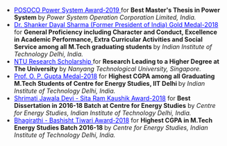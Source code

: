  <ul>
                             <li>
                             <a style="color:#0000FF" target="_blank" href="https://posoco.in/side-menu-pages/posoco-power-system-awards/">POSOCO Power System Award-2019 </a> for <b> Best Master's Thesis in Power System </b> by <i> Power System Operation Corporation Limited, India. </i>
                             </li>
                              <li>
                             <a style="color:#0000FF" target="_blank" href="http://www.iitd.ac.in/content/49th-annual-convocation-ceremony-iit-delhi-1">Dr. Shanker Dayal Sharma (Former President of India) Gold Medal-2018</a> for <b> General Proficiency including Character and Conduct, Excellence in Academic Performance, 
							 Extra Curricular Activities and Social Service among all M.Tech graduating students </b> by <i> Indian Institute of Technology Delhi, India. </i>
                             </li>
							 <li>
                             <a style="color:#0000FF" target="_blank" href="https://admissions.ntu.edu.sg/graduate/scholarships/Pages/ResearchScholarship.aspx">NTU Research Scholarship </a> for <b> Research Leading to a Higher Degree at The University</b> by <i> Nanyang Technological University, Singapore.</i>
                             </li>
							  <li>
                             <a style="color:#0000FF" target="_blank" href="http://www.iitd.ac.in/convocation/2018/prizesandmedals.pdf"> Prof. O. P. Gupta Medal-2018</a> for <b> Highest CGPA among all Graduating M.Tech Students of Centre for Energy Studies, IIT Delhi </b> by <i> Indian Institute of Technology Delhi, India. </i>
                             </li>
							 <li>
                             <a style="color:#0000FF" target="_blank" href="http://www.iitd.ac.in/convocation/2018/prizesandmedals.pdf"> Shrimati Jawala Devi - Sita Ram Kaushik Award-2018</a> for <b> Best Dissertation in 2016-18 Batch at Centre for Energy Studies</b> by <i> Centre for Energy Studies, Indian Institute of Technology Delhi, India. </i>
                             </li>
							 <li>
                             <a style="color:#0000FF" target="_blank" href="http://www.iitd.ac.in/convocation/2018/prizesandmedals.pdf"> Bhagirathi - Bashisht Tiwari Award-2018</a> for <b> Highest CGPA in M.Tech Energy Studies Batch 2016-18 </b> by <i> Centre for Energy Studies, Indian Institute of Technology Delhi, India. </i>
                             </li>

